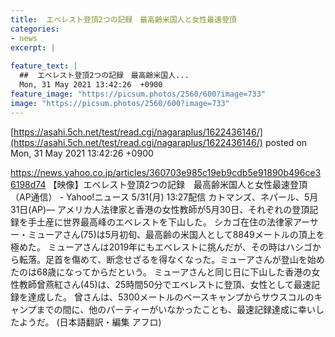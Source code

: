 ```yaml
---
title:  エベレスト登頂2つの記録　最高齢米国人と女性最速登頂  
categories:
- news
excerpt: |
  
feature_text: |
  ##  エベレスト登頂2つの記録　最高齢米国人...
  Mon, 31 May 2021 13:42:26  +0900
feature_image: "https://picsum.photos/2560/600?image=733"
image: "https://picsum.photos/2560/600?image=733"
---
```


[https://asahi.5ch.net/test/read.cgi/nagaraplus/1622436146/](https://asahi.5ch.net/test/read.cgi/nagaraplus/1622436146/)
posted on Mon, 31 May 2021 13:42:26  +0900

<!--more-->

https://news.yahoo.co.jp/articles/360703e985c19eb9cdb5e91890b496ce36198d74 【映像】エベレスト登頂2つの記録　最高齢米国人と女性最速登頂（AP通信） - Yahoo!ニュース 5/31(月) 13:27配信 カトマンズ、ネパール、5月31日(AP)— アメリカ人法律家と香港の女性教師が5月30日、それぞれの登頂記録を手土産に世界最高峰のエベレストを下山した。 シカゴ在住の法律家アーサー・ミューアさん(75)は5月初旬、最高齢の米国人として8849メートルの頂上を極めた。 ミューアさんは2019年にもエベレストに挑んだが、その時はハシゴから転落。足首を傷めて、断念せざるを得なくなった。ミューアさんが登山を始めたのは68歳になってからだという。 ミューアさんと同じ日に下山した香港の女性教師曾燕紅さん(45)は、25時間50分でエベレストに登頂、女性として最速記録を達成した。 曾さんは、5300メートルのベースキャンプからサウスコルのキャンプまでの間に、他のパーティーがいなかったことも、最速記録達成に幸いしたようだ。 (日本語翻訳・編集 アフロ)
